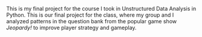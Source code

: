This is my final project for the course I took in Unstructured Data Analysis in Python. This is our final project for the class, where my group and I analyzed patterns in the question bank from the popular game show _Jeopardy!_ to improve player strategy and gameplay.  
